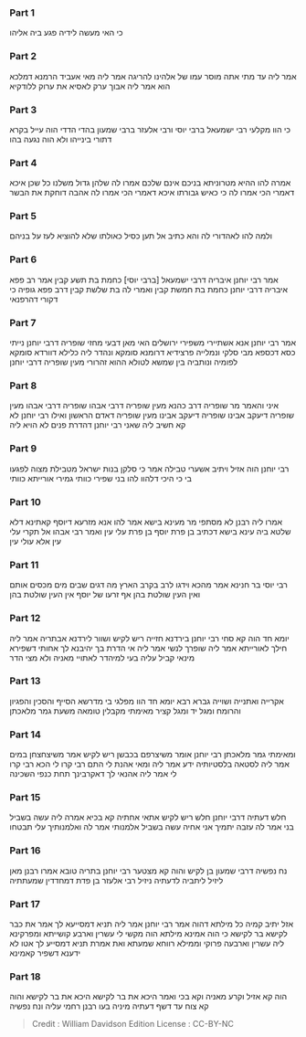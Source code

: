 
### Part 1
כי האי מעשה לידיה פגע ביה אליהו

### Part 2
אמר ליה עד מתי אתה מוסר עמו של אלהינו להריגה אמר ליה מאי אעביד הרמנא דמלכא הוא אמר ליה אבוך ערק לאסיא את ערוק ללודקיא

### Part 3
כי הוו מקלעי רבי ישמעאל ברבי יוסי ורבי אלעזר ברבי שמעון בהדי הדדי הוה עייל בקרא דתורי בינייהו ולא הוה נגעה בהו

### Part 4
אמרה להו ההיא מטרוניתא בניכם אינם שלכם אמרו לה שלהן גדול משלנו כל שכן איכא דאמרי הכי אמרו לה כי כאיש גבורתו איכא דאמרי הכי אמרו לה אהבה דוחקת את הבשר

### Part 5
ולמה להו לאהדורי לה והא כתיב אל תען כסיל כאולתו שלא להוציא לעז על בניהם

### Part 6
אמר רבי יוחנן איבריה דרבי ישמעאל [ברבי יוסי] כחמת בת תשע קבין אמר רב פפא איבריה דרבי יוחנן כחמת בת חמשת קבין ואמרי לה בת שלשת קבין דרב פפא גופיה כי דקורי דהרפנאי

### Part 7
אמר רבי יוחנן אנא אשתיירי משפירי ירושלים האי מאן דבעי מחזי שופריה דרבי יוחנן נייתי כסא דכספא מבי סלקי ונמלייה פרצידיא דרומנא סומקא ונהדר ליה כלילא דוורדא סומקא לפומיה ונותביה בין שמשא לטולא ההוא זהרורי מעין שופריה דרבי יוחנן

### Part 8
איני והאמר מר שופריה דרב כהנא מעין שופריה דרבי אבהו שופריה דרבי אבהו מעין שופריה דיעקב אבינו שופריה דיעקב אבינו מעין שופריה דאדם הראשון ואילו רבי יוחנן לא קא חשיב ליה שאני רבי יוחנן דהדרת פנים לא הויא ליה

### Part 9
רבי יוחנן הוה אזיל ויתיב אשערי טבילה אמר כי סלקן בנות ישראל מטבילת מצוה לפגעו בי כי היכי דלהוו להו בני שפירי כוותי גמירי אורייתא כוותי

### Part 10
אמרו ליה רבנן לא מסתפי מר מעינא בישא אמר להו אנא מזרעא דיוסף קאתינא דלא שלטא ביה עינא בישא דכתיב בן פרת יוסף בן פרת עלי עין ואמר רבי אבהו אל תקרי עלי עין אלא עולי עין

### Part 11
רבי יוסי בר חנינא אמר מהכא וידגו לרב בקרב הארץ מה דגים שבים מים מכסים אותם ואין העין שולטת בהן אף זרעו של יוסף אין העין שולטת בהן

### Part 12
יומא חד הוה קא סחי רבי יוחנן בירדנא חזייה ריש לקיש ושוור לירדנא אבתריה אמר ליה חילך לאורייתא אמר ליה שופרך לנשי אמר ליה אי הדרת בך יהיבנא לך אחותי דשפירא מינאי קביל עליה בעי למיהדר לאתויי מאניה ולא מצי הדר

### Part 13
אקרייה ואתנייה ושוייה גברא רבא יומא חד הוו מפלגי בי מדרשא הסייף והסכין והפגיון והרומח ומגל יד ומגל קציר מאימתי מקבלין טומאה משעת גמר מלאכתן

### Part 14
ומאימתי גמר מלאכתן רבי יוחנן אומר משיצרפם בכבשן ריש לקיש אמר משיצחצחן במים אמר ליה לסטאה בלסטיותיה ידע אמר ליה ומאי אהנת לי התם רבי קרו לי הכא רבי קרו לי אמר ליה אהנאי לך דאקרבינך תחת כנפי השכינה

### Part 15
חלש דעתיה דרבי יוחנן חלש ריש לקיש אתאי אחתיה קא בכיא אמרה ליה עשה בשביל בני אמר לה עזבה יתמיך אני אחיה עשה בשביל אלמנותי אמר לה ואלמנותיך עלי תבטחו

### Part 16
נח נפשיה דרבי שמעון בן לקיש והוה קא מצטער רבי יוחנן בתריה טובא אמרו רבנן מאן ליזיל ליתביה לדעתיה ניזיל רבי אלעזר בן פדת דמחדדין שמעתתיה

### Part 17
אזל יתיב קמיה כל מילתא דהוה אמר רבי יוחנן אמר ליה תניא דמסייעא לך אמר את כבר לקישא בר לקישא כי הוה אמינא מילתא הוה מקשי לי עשרין וארבע קושייתא ומפרקינא ליה עשרין וארבעה פרוקי וממילא רווחא שמעתא ואת אמרת תניא דמסייע לך אטו לא ידענא דשפיר קאמינא

### Part 18
הוה קא אזיל וקרע מאניה וקא בכי ואמר היכא את בר לקישא היכא את בר לקישא והוה קא צוח עד דשף דעתיה מיניה בעו רבנן רחמי עליה ונח נפשיה

>Credit : William Davidson Edition
>License : CC-BY-NC